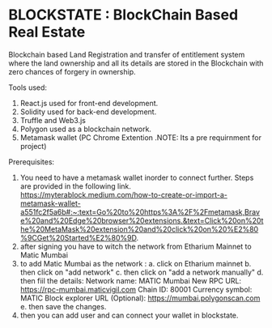 # BLOCKSTATE :  BlockChain Based Real Estate

Blockchain based Land Registration and transfer of entitlement system where the land ownership and all its details are stored in the Blockchain with zero chances of forgery in ownership.


Tools used:
1. React.js used for front-end development.
2. Solidity used for back-end development.
3. Truffle and Web3.js
4. Polygon used as a blockchain network.
5. Metamask wallet (PC Chrome Extention .NOTE: Its a pre requirnment for project)

Prerequisites:
1. You need to have a metamask wallet inorder to connect further. Steps are provided in the following link.
https://myterablock.medium.com/how-to-create-or-import-a-metamask-wallet-a551fc2f5a6b#:~:text=Go%20to%20https%3A%2F%2Fmetamask,Brave%20and%20Edge%20browser%20extensions.&text=Click%20on%20the%20MetaMask%20extension%20and%20click%20on%20%E2%80%9CGet%20Started%E2%80%9D.
2. after signing you have to witch the network from Etharium Mainnet to Matic Mumbai
3. to add Matic Mumbai as the network :
      a. click on Etharium mainnet
      b. then click on "add network"
      c. then click on "add a network manually"
      d. then fiil the details:
            Network name: MATIC Mumbai
            New RPC URL: https://rpc-mumbai.maticvigil.com
            Chain ID: 80001
            Currency symbol: MATIC
            Block explorer URL (Optional): https://mumbai.polygonscan.com
      e. then save the changes.
 4. then you can add user and can connect your wallet in blockstate.
